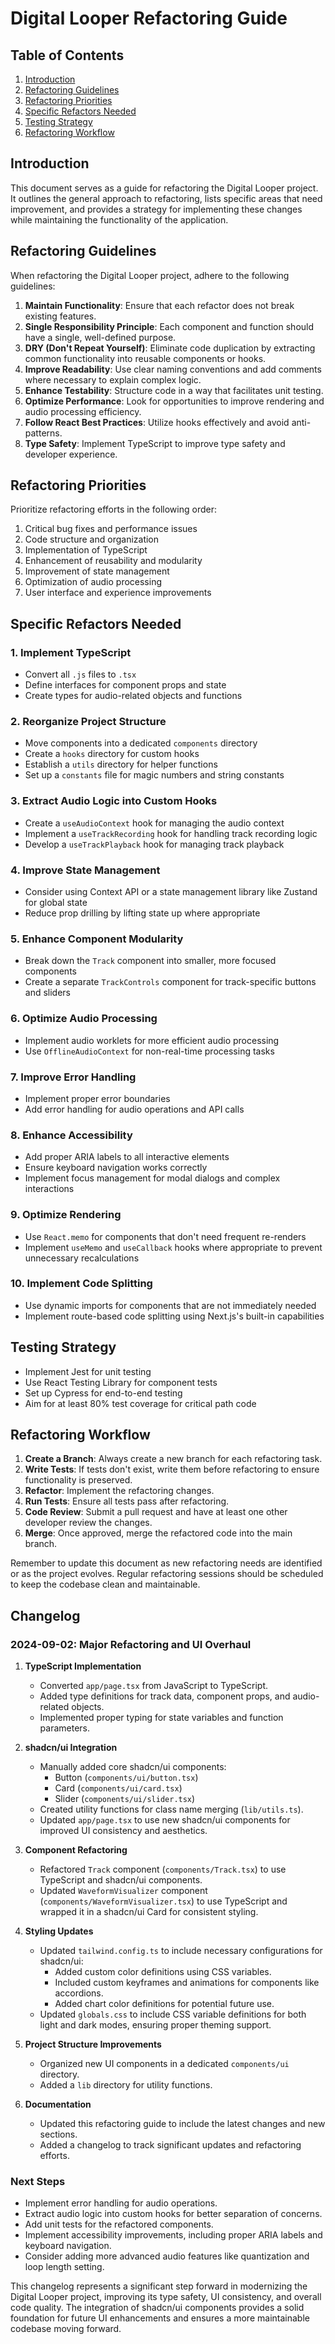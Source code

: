 # Digital Looper Refactoring Guide

## Table of Contents

1. [Introduction](#introduction)
2. [Refactoring Guidelines](#refactoring-guidelines)
3. [Refactoring Priorities](#refactoring-priorities)
4. [Specific Refactors Needed](#specific-refactors-needed)
5. [Testing Strategy](#testing-strategy)
6. [Refactoring Workflow](#refactoring-workflow)

## Introduction

This document serves as a guide for refactoring the Digital Looper project. It outlines the general approach to refactoring, lists specific areas that need improvement, and provides a strategy for implementing these changes while maintaining the functionality of the application.

## Refactoring Guidelines

When refactoring the Digital Looper project, adhere to the following guidelines:

1. **Maintain Functionality**: Ensure that each refactor does not break existing features.
2. **Single Responsibility Principle**: Each component and function should have a single, well-defined purpose.
3. **DRY (Don't Repeat Yourself)**: Eliminate code duplication by extracting common functionality into reusable components or hooks.
4. **Improve Readability**: Use clear naming conventions and add comments where necessary to explain complex logic.
5. **Enhance Testability**: Structure code in a way that facilitates unit testing.
6. **Optimize Performance**: Look for opportunities to improve rendering and audio processing efficiency.
7. **Follow React Best Practices**: Utilize hooks effectively and avoid anti-patterns.
8. **Type Safety**: Implement TypeScript to improve type safety and developer experience.

## Refactoring Priorities

Prioritize refactoring efforts in the following order:

1. Critical bug fixes and performance issues
2. Code structure and organization
3. Implementation of TypeScript
4. Enhancement of reusability and modularity
5. Improvement of state management
6. Optimization of audio processing
7. User interface and experience improvements

## Specific Refactors Needed

### 1. Implement TypeScript

- Convert all `.js` files to `.tsx`
- Define interfaces for component props and state
- Create types for audio-related objects and functions

### 2. Reorganize Project Structure

- Move components into a dedicated `components` directory
- Create a `hooks` directory for custom hooks
- Establish a `utils` directory for helper functions
- Set up a `constants` file for magic numbers and string constants

### 3. Extract Audio Logic into Custom Hooks

- Create a `useAudioContext` hook for managing the audio context
- Implement a `useTrackRecording` hook for handling track recording logic
- Develop a `useTrackPlayback` hook for managing track playback

### 4. Improve State Management

- Consider using Context API or a state management library like Zustand for global state
- Reduce prop drilling by lifting state up where appropriate

### 5. Enhance Component Modularity

- Break down the `Track` component into smaller, more focused components
- Create a separate `TrackControls` component for track-specific buttons and sliders

### 6. Optimize Audio Processing

- Implement audio worklets for more efficient audio processing
- Use `OfflineAudioContext` for non-real-time processing tasks

### 7. Improve Error Handling

- Implement proper error boundaries
- Add error handling for audio operations and API calls

### 8. Enhance Accessibility

- Add proper ARIA labels to all interactive elements
- Ensure keyboard navigation works correctly
- Implement focus management for modal dialogs and complex interactions

### 9. Optimize Rendering

- Use `React.memo` for components that don't need frequent re-renders
- Implement `useMemo` and `useCallback` hooks where appropriate to prevent unnecessary recalculations

### 10. Implement Code Splitting

- Use dynamic imports for components that are not immediately needed
- Implement route-based code splitting using Next.js's built-in capabilities

## Testing Strategy

- Implement Jest for unit testing
- Use React Testing Library for component tests
- Set up Cypress for end-to-end testing
- Aim for at least 80% test coverage for critical path code

## Refactoring Workflow

1. **Create a Branch**: Always create a new branch for each refactoring task.
2. **Write Tests**: If tests don't exist, write them before refactoring to ensure functionality is preserved.
3. **Refactor**: Implement the refactoring changes.
4. **Run Tests**: Ensure all tests pass after refactoring.
5. **Code Review**: Submit a pull request and have at least one other developer review the changes.
6. **Merge**: Once approved, merge the refactored code into the main branch.

Remember to update this document as new refactoring needs are identified or as the project evolves. Regular refactoring sessions should be scheduled to keep the codebase clean and maintainable.


## Changelog

### 2024-09-02: Major Refactoring and UI Overhaul

1. **TypeScript Implementation**
   - Converted `app/page.tsx` from JavaScript to TypeScript.
   - Added type definitions for track data, component props, and audio-related objects.
   - Implemented proper typing for state variables and function parameters.

2. **shadcn/ui Integration**
   - Manually added core shadcn/ui components:
     - Button (`components/ui/button.tsx`)
     - Card (`components/ui/card.tsx`)
     - Slider (`components/ui/slider.tsx`)
   - Created utility functions for class name merging (`lib/utils.ts`).
   - Updated `app/page.tsx` to use new shadcn/ui components for improved UI consistency and aesthetics.

3. **Component Refactoring**
   - Refactored `Track` component (`components/Track.tsx`) to use TypeScript and shadcn/ui components.
   - Updated `WaveformVisualizer` component (`components/WaveformVisualizer.tsx`) to use TypeScript and wrapped it in a shadcn/ui Card for consistent styling.

4. **Styling Updates**
   - Updated `tailwind.config.ts` to include necessary configurations for shadcn/ui:
     - Added custom color definitions using CSS variables.
     - Included custom keyframes and animations for components like accordions.
     - Added chart color definitions for potential future use.
   - Updated `globals.css` to include CSS variable definitions for both light and dark modes, ensuring proper theming support.

5. **Project Structure Improvements**
   - Organized new UI components in a dedicated `components/ui` directory.
   - Added a `lib` directory for utility functions.

6. **Documentation**
   - Updated this refactoring guide to include the latest changes and new sections.
   - Added a changelog to track significant updates and refactoring efforts.

### Next Steps
- Implement error handling for audio operations.
- Extract audio logic into custom hooks for better separation of concerns.
- Add unit tests for the refactored components.
- Implement accessibility improvements, including proper ARIA labels and keyboard navigation.
- Consider adding more advanced audio features like quantization and loop length setting.

This changelog represents a significant step forward in modernizing the Digital Looper project, improving its type safety, UI consistency, and overall code quality. The integration of shadcn/ui components provides a solid foundation for future UI enhancements and ensures a more maintainable codebase moving forward.